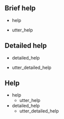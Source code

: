 ## Brief help
* help
 - utter_help

## Detailed help
* detailed_help
 - utter_detailed_help

## Help
* help
  - utter_help
* detailed_help
  - utter_detailed_help